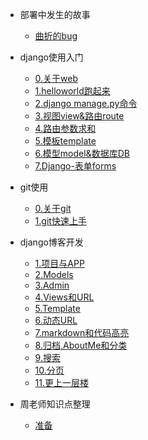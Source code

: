 - 部署中发生的故事
  - [曲折的bug](0-first.md)

- django使用入门
  - [0.关于web](00-about-web.md)
  - [1.helloworld跑起来](01-helloworld.md)
  - [2.django manage.py命令](02-base-command.md)
  - [3.视图view&路由route](03-view-route.md)
  - [4.路由参数求和](04-route-agr-add.md)
  - [5.模板template](05-template.md)
  - [6.模型model&数据库DB](06-model&DB.md)
  - [7.Django-表单forms](07-Django-forms.md)

- git使用
  - [0.关于git](b00-git.md)
  - [1.git快速上手](b01-git.md)
  
 
- django博客开发
  - [1.项目与APP](d01-pro-app.md)
  - [2.Models](d02-models.md)
  - [3.Admin](d03-admin.md)
  - [4.Views和URL](d04-views-url.md)
  - [5.Template](d05-template.md)
  - [6.动态URL](d06-url.md)
  - [7.markdown和代码高亮](d07-markdown.md)
  - [8.归档,AboutMe和分类](d08-aboutme.md)
  - [9.搜索](d09-search.md)
  - [10.分页](d10-pagination.md)
  - [11.更上一层楼](d11-more.md)

- 周老师知识点整理
  - [准备](z01-pre.md)


